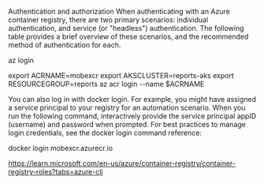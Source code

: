 

Authentication and authorization
When authenticating with an Azure container registry, there are two primary scenarios: individual authentication, and service (or "headless") authentication. The following table provides a brief overview of these scenarios, and the recommended method of authentication for each.

az login

export ACRNAME=mobexcr
export AKSCLUSTER=reports-aks
export RESOURCEGROUP=reports
az acr login --name $ACRNAME

You can also log in with docker login. For example, you might have assigned a service principal to your registry for an automation scenario. When you run the following command, interactively provide the service principal appID (username) and password when prompted. For best practices to manage login credentials, see the docker login command reference:

docker login mobexcr.azurecr.io

https://learn.microsoft.com/en-us/azure/container-registry/container-registry-roles?tabs=azure-cli